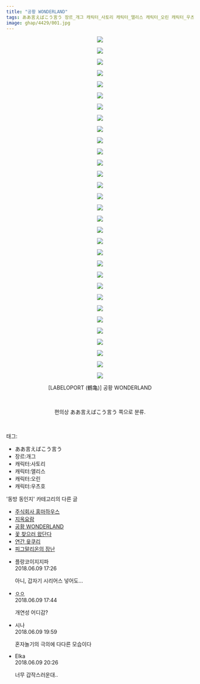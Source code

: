 ```yaml
---
title: "공황 WONDERLAND"
tags: ああ言えばこう言う 장르_개그 캐릭터_사토리 캐릭터_앨리스 캐릭터_오린 캐릭터_우츠호 LABELOPORT 鶴亀 동방_동인지
image: ghap/4429/001.jpg
---
```

<div class="article">
<p style="text-align: center; clear: none; float: none;"><img src="{{ site.nasurl }}/ghap/4429/001.jpg"/></p>
<p style="text-align: center; clear: none; float: none;"><img src="{{ site.nasurl }}/ghap/4429/002.jpg"/></p>
<p style="text-align: center; clear: none; float: none;"><img src="{{ site.nasurl }}/ghap/4429/003.jpg"/></p>
<p style="text-align: center; clear: none; float: none;"><img src="{{ site.nasurl }}/ghap/4429/004.jpg"/></p>
<p style="text-align: center; clear: none; float: none;"><img src="{{ site.nasurl }}/ghap/4429/005.jpg"/></p>
<p style="text-align: center; clear: none; float: none;"><img src="{{ site.nasurl }}/ghap/4429/006.jpg"/></p>
<p style="text-align: center; clear: none; float: none;"><img src="{{ site.nasurl }}/ghap/4429/007.jpg"/></p>
<p style="text-align: center; clear: none; float: none;"><img src="{{ site.nasurl }}/ghap/4429/008.jpg"/></p>
<p style="text-align: center; clear: none; float: none;"><img src="{{ site.nasurl }}/ghap/4429/009.jpg"/></p>
<p style="text-align: center; clear: none; float: none;"><img src="{{ site.nasurl }}/ghap/4429/010.jpg"/></p>
<p style="text-align: center; clear: none; float: none;"><img src="{{ site.nasurl }}/ghap/4429/011.jpg"/></p>
<p style="text-align: center; clear: none; float: none;"><img src="{{ site.nasurl }}/ghap/4429/012.jpg"/></p>
<p style="text-align: center; clear: none; float: none;"><img src="{{ site.nasurl }}/ghap/4429/013.jpg"/></p>
<p style="text-align: center; clear: none; float: none;"><img src="{{ site.nasurl }}/ghap/4429/014.jpg"/></p>
<p style="text-align: center; clear: none; float: none;"><img src="{{ site.nasurl }}/ghap/4429/015.jpg"/></p>
<p style="text-align: center; clear: none; float: none;"><img src="{{ site.nasurl }}/ghap/4429/016.jpg"/></p>
<p style="text-align: center; clear: none; float: none;"><img src="{{ site.nasurl }}/ghap/4429/017.jpg"/></p>
<p style="text-align: center; clear: none; float: none;"><img src="{{ site.nasurl }}/ghap/4429/018.jpg"/></p>
<p style="text-align: center; clear: none; float: none;"><img src="{{ site.nasurl }}/ghap/4429/019.jpg"/></p>
<p style="text-align: center; clear: none; float: none;"><img src="{{ site.nasurl }}/ghap/4429/020.jpg"/></p>
<p style="text-align: center; clear: none; float: none;"><img src="{{ site.nasurl }}/ghap/4429/021.jpg"/></p>
<p style="text-align: center; clear: none; float: none;"><img src="{{ site.nasurl }}/ghap/4429/022.jpg"/></p>
<p style="text-align: center; clear: none; float: none;"><img src="{{ site.nasurl }}/ghap/4429/023.jpg"/></p>
<p style="text-align: center; clear: none; float: none;"><img src="{{ site.nasurl }}/ghap/4429/024.jpg"/></p>
<p style="text-align: center; clear: none; float: none;"><img src="{{ site.nasurl }}/ghap/4429/025.jpg"/></p>
<p style="text-align: center; clear: none; float: none;"><img src="{{ site.nasurl }}/ghap/4429/026.jpg"/></p>
<p style="text-align: center; clear: none; float: none;"><img src="{{ site.nasurl }}/ghap/4429/027.jpg"/></p>
<p style="text-align: center; clear: none; float: none;"><img src="{{ site.nasurl }}/ghap/4429/028.jpg"/></p>
<p style="text-align: center; clear: none; float: none;"><img src="{{ site.nasurl }}/ghap/4429/029.jpg"/></p>
<p style="text-align: center; clear: none; float: none;"><img src="{{ site.nasurl }}/ghap/4429/030.jpg"/></p>
<p style="text-align: center; clear: none; float: none;"><img src="{{ site.nasurl }}/ghap/4429/031.jpg"/></p>
<p style="text-align: center; clear: none; float: none;">[LABELOPORT (鶴亀)] 공황 WONDERLAND</p>
<p style="text-align: center; clear: none; float: none;"><br/></p>
<p style="text-align: center; clear: none; float: none;">편의상 ああ言えばこう言う 쪽으로 분류.</p>
<p><br/></p>
</div><div class="tagTrail">
<p>태그: </p>
<ul>
<li>ああ言えばこう言う</li>
<li>장르:개그</li>
<li>캐릭터:사토리</li>
<li>캐릭터:앨리스</li>
<li>캐릭터:오린</li>
<li>캐릭터:우츠호</li>
</ul>
</div><div class="another">
<p>'동방 동인지' 카테고리의 다른 글</p>
<ul>
<li><a href="/2018-06-09-ghap_4431">주식회사 홍마하우스</a></li>
<li><a href="/2018-06-09-ghap_4430">지옥요람</a></li>
<li><a href="/2018-06-09-ghap_4429">공황 WONDERLAND</a></li>
<li><a href="/2018-06-09-ghap_4428">꽃 찾으러 왔단다</a></li>
<li><a href="/2018-06-09-ghap_4427">연간 윳쿠리</a></li>
<li><a href="/2018-06-09-ghap_4426">피그말리온의 장난</a></li>
</ul>
</div><div class="cb_module cb_fluid">
<div class="cb_wrt cb_profile">
<div class="comment">
<ul>
<li class="cb_thumb_off" id="comment15268494">
<div class="cb_comment_area">
<div class="cb_info_area">
<div class="cb_section">
<span class="cb_nick_name">플랑코이지지파</span>
</div>
<div class="cb_section">
<span class="cb_date">2018.06.09 17:26 </span>
</div>
</div>
<div class="cb_dsc_comment">
<p class="cb_dsc">
											아니, 갑자기 시리어스 넣어도...
										</p>
</div>
</div></li>
<li class="cb_thumb_off" id="comment15268503">
<div class="cb_comment_area">
<div class="cb_info_area">
<div class="cb_section">
<span class="cb_nick_name"> <a href="http://y8888" onclick="return openLinkInNewWindow(this)">ㅇㅇ</a></span>
</div>
<div class="cb_section">
<span class="cb_date">2018.06.09 17:44 </span>
</div>
</div>
<div class="cb_dsc_comment">
<p class="cb_dsc">
											개연성 어디감?
										</p>
</div>
</div></li>
<li class="cb_thumb_off" id="comment15268538">
<div class="cb_comment_area">
<div class="cb_info_area">
<div class="cb_section">
<span class="cb_nick_name">시나</span>
</div>
<div class="cb_section">
<span class="cb_date">2018.06.09 19:59 </span>
</div>
</div>
<div class="cb_dsc_comment">
<p class="cb_dsc">
											혼자놀기의 극의에 다다른 모습이다
										</p>
</div>
</div></li>
<li class="cb_thumb_off" id="comment15268548">
<div class="cb_comment_area">
<div class="cb_info_area">
<div class="cb_section">
<span class="cb_nick_name">Elka</span>
</div>
<div class="cb_section">
<span class="cb_date">2018.06.09 20:26 </span>
</div>
</div>
<div class="cb_dsc_comment">
<p class="cb_dsc">
											너무 갑작스러운대..
										</p>
</div>
</div></li>
</ul>
</div>
</div><!-- commentList close -->
</div>